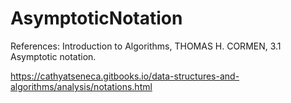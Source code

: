 # AsymptoticNotation

References:
Introduction to Algorithms, THOMAS H. CORMEN, 3.1 Asymptotic notation.

https://cathyatseneca.gitbooks.io/data-structures-and-algorithms/analysis/notations.html

